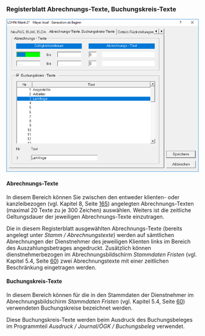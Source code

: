 ### Registerblatt Abrechnungs-Texte, Buchungskreis-Texte

![Image](<img/image33.png>)

#### **Abrechnungs-Texte**

In diesem Bereich können Sie zwischen den entweder klienten- oder kanzleibezogen (vgl. Kapitel 8, Seite [165](#_Ref469360652)) angelegten Abrechnungs-Texten (maximal 20 Texte zu je 300 Zeichen) auswählen. Weiters ist die zeitliche Geltungsdauer der jeweiligen Abrechnungs-Texte einzutragen.

Die in diesem Registerblatt ausgewählten Abrechnungs-Texte (bereits angelegt unter *Stamm / Abrechnungstexte*) werden auf sämtlichen Abrechnungen der Dienstnehmer des jeweiligen Klienten links im Bereich des Auszahlungsbetrages angedruckt. Zusätzlich können dienstnehmerbezogen im Abrechnungsbildschirm *Stammdaten Fristen* (vgl. Kapitel 5.4, Seite [60](#stammdaten-fristen)) zwei Abrechnungstexte mit einer zeitlichen Beschränkung eingetragen werden.

#### **Buchungskreis-Texte**

In diesem Bereich können für die in den Stammdaten der Dienstnehmer im Abrechnungsbildschirm *Stammdaten Fristen* (vgl. Kapitel 5.4, Seite [60](#stammdaten-fristen)) verwendeten Buchungskreise bezeichnet werden.

Diese Buchungskreis-Texte werden beim Ausdruck des Buchungsbeleges im Programmteil *Ausdruck / Journal/ÖGK / Buchungsbeleg* verwendet.